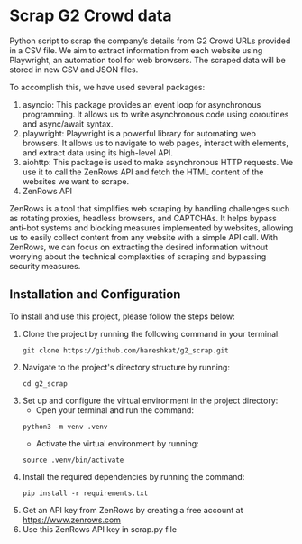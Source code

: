 # Scrap G2 Crowd data

Python script to scrap the company’s details from G2 Crowd URLs provided in a CSV file. We aim to extract information from each website using Playwright, an automation tool for web browsers. The scraped data will be stored in new CSV and JSON files.

To accomplish this, we have used several packages:
1. asyncio: This package provides an event loop for asynchronous programming. It allows us to write asynchronous code using coroutines and async/await syntax.
2. playwright: Playwright is a powerful library for automating web browsers. It allows us to navigate to web pages, interact with elements, and extract data using its high-level API.
3. aiohttp: This package is used to make asynchronous HTTP requests. We use it to call the ZenRows API and fetch the HTML content of the websites we want to scrape.
4. ZenRows API

ZenRows is a tool that simplifies web scraping by handling challenges such as rotating proxies, headless browsers, and CAPTCHAs. It helps bypass anti-bot systems and blocking measures implemented by websites, allowing us to easily collect content from any website with a simple API call. With ZenRows, we can focus on extracting the desired information without worrying about the technical complexities of scraping and bypassing security measures.


## Installation and Configuration
To install and use this project, please follow the steps below:

1. Clone the project by running the following command in your terminal:
   ```
   git clone https://github.com/hareshkat/g2_scrap.git
   ```
3. Navigate to the project's directory structure by running:
   ```
   cd g2_scrap
   ```
4. Set up and configure the virtual environment in the project directory:
   - Open your terminal and run the command:
   ```
   python3 -m venv .venv
   ```
   - Activate the virtual environment by running:
   ```
   source .venv/bin/activate
   ```
5. Install the required dependencies by running the command:
   ```
   pip install -r requirements.txt
   ```
6. Get an API key from ZenRows by creating a free account at https://www.zenrows.com
7. Use this ZenRows API key in scrap.py file
